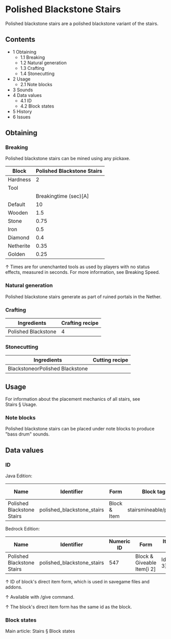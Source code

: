 # Polished Blackstone Stairs
Polished blackstone stairs are a polished blackstone variant of the stairs.

## Contents
- 1 Obtaining
	- 1.1 Breaking
	- 1.2 Natural generation
	- 1.3 Crafting
	- 1.4 Stonecutting
- 2 Usage
	- 2.1 Note blocks
- 3 Sounds
- 4 Data values
	- 4.1 ID
	- 4.2 Block states
- 5 History
- 6 Issues

## Obtaining
### Breaking
Polished blackstone stairs can be mined using any pickaxe.

| Block     | Polished Blackstone Stairs |
|-----------|----------------------------|
| Hardness  | 2                          |
| Tool      |                            |
|           | Breakingtime (sec)[A]      |
| Default   | 10                         |
| Wooden    | 1.5                        |
| Stone     | 0.75                       |
| Iron      | 0.5                        |
| Diamond   | 0.4                        |
| Netherite | 0.35                       |
| Golden    | 0.25                       |


↑ Times are for unenchanted tools as used by players with no status effects, measured in seconds. For more information, see Breaking Speed.


### Natural generation
Polished blackstone stairs generate as part of ruined portals in the Nether.

### Crafting
| Ingredients         | Crafting recipe |
|---------------------|-----------------|
| Polished Blackstone | 4               |

### Stonecutting
| Ingredients                     | Cutting recipe |
|---------------------------------|----------------|
| BlackstoneorPolished Blackstone |                |

## Usage
For information about the placement mechanics of all stairs, see Stairs § Usage.

### Note blocks
Polished blackstone stairs can be placed under note blocks to produce "bass drum" sounds.

## Data values
### ID
Java Edition:

| Name                       | Identifier                 | Form         | Block tags             | Item tags | Translation key                            |
|----------------------------|----------------------------|--------------|------------------------|-----------|--------------------------------------------|
| Polished Blackstone Stairs | polished_blackstone_stairs | Block & Item | stairsmineable/pickaxe | stairs    | block.minecraft.polished_blackstone_stairs |

Bedrock Edition:

| Name                       | Identifier                 | Numeric ID | Form                       | Item ID[i 1]   | Translation key                      |
|----------------------------|----------------------------|------------|----------------------------|----------------|--------------------------------------|
| Polished Blackstone Stairs | polished_blackstone_stairs | 547        | Block & Giveable Item[i 2] | Identical[i 3] | tile.polished_blackstone_stairs.name |


↑ ID of block's direct item form, which is used in savegame files and addons.

↑ Available with /give command.

↑ The block's direct item form has the same id as the block.


### Block states
Main article: Stairs § Block states
